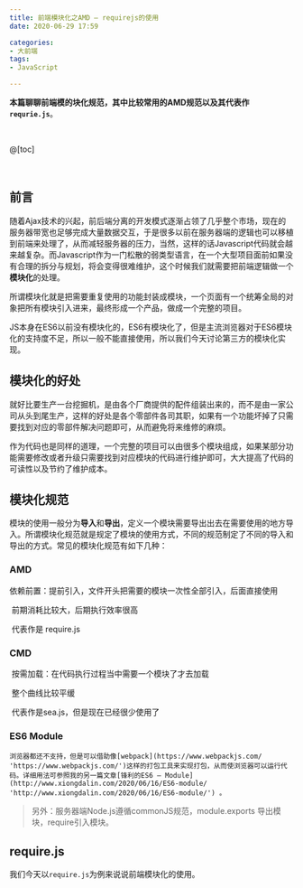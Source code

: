 ```yaml
---
title: 前端模块化之AMD — requirejs的使用
date: 2020-06-29 17:59

categories:
- 大前端
tags:
- JavaScript

---
```


**本篇聊聊前端模的块化规范，其中比较常用的AMD规范以及其代表作`requrie.js`**。

<br>

@[toc]

<br>



## 前言

随着Ajax技术的兴起，前后端分离的开发模式逐渐占领了几乎整个市场，现在的服务器带宽也足够完成大量数据交互，于是很多以前在服务器端的逻辑也可以移植到前端来处理了，从而减轻服务器的压力，当然，这样的话Javascript代码就会越来越复杂。而Javascript作为一门松散的弱类型语言，在一个大型项目面前如果没有合理的拆分与规划，将会变得很难维护，这个时候我们就需要把前端逻辑做一个**模块化**的处理。

所谓模块化就是把需要重复使用的功能封装成模块，一个页面有一个统筹全局的对象把所有模块引入进来，最终形成一个产品，做成一个完整的项目。

JS本身在ES6以前没有模块化的，ES6有模块化了，但是主流浏览器对于ES6模块化的支持度不足，所以一般不能直接使用，所以我们今天讨论第三方的模块化实现。



## 模块化的好处

就好比要生产一台挖掘机，是由各个厂商提供的配件组装出来的，而不是由一家公司从头到尾生产，这样的好处是各个零部件各司其职，如果有一个功能坏掉了只需要找到对应的零部件解决问题即可，从而避免将来维修的麻烦。

作为代码也是同样的道理，一个完整的项目可以由很多个模块组成，如果某部分功能需要修改或者升级只需要找到对应模块的代码进行维护即可，大大提高了代码的可读性以及节约了维护成本。



## 模块化规范

模块的使用一般分为**导入**和**导出**，定义一个模块需要导出出去在需要使用的地方导入。所谓模块化规范就是规定了模块的使用方式，不同的规范制定了不同的导入和导出的方式。常见的模块化规范有如下几种：

### AMD

​	依赖前置：提前引入，文件开头把需要的模块一次性全部引入，后面直接使用

​	前期消耗比较大，后期执行效率很高

​	代表作是 require.js

### CMD

​	按需加载：在代码执行过程当中需要一个模块了才去加载

​	整个曲线比较平缓

​	代表作是sea.js，但是现在已经很少使用了

### ES6 Module

 	浏览器都还不支持，但是可以借助像[webpack](https://www.webpackjs.com/  'https://www.webpackjs.com/')这样的打包工具来实现打包，从而使浏览器可以运行代码。详细用法可参照我的另一篇文章[锋利的ES6 — Module](http://www.xiongdalin.com/2020/06/16/ES6-module/ 'http://www.xiongdalin.com/2020/06/16/ES6-module/') 。

> 另外：服务器端Node.js遵循commonJS规范，module.exports 导出模块，require引入模块。



## require.js

我们今天以`require.js`为例来说说前端模块化的使用。

